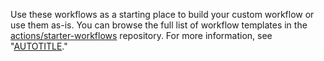 Use these workflows as a starting place to build your custom workflow or use them as-is. You can browse the full list of workflow templates in the [actions/starter-workflows](https://github.com/actions/starter-workflows) repository. For more information, see "[AUTOTITLE](/actions/writing-workflows/using-starter-workflows)."
